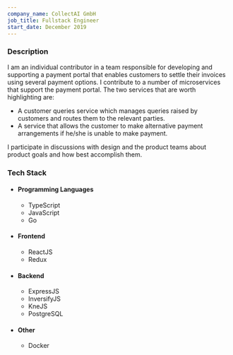 ```yaml
---
company_name: CollectAI GmbH
job_title: Fullstack Engineer
start_date: December 2019
---
```


### Description
I am an individual contributor in a team responsible for developing and supporting a payment portal that enables
customers to settle their invoices using several payment options. I contribute to a number of microservices that
support the payment portal. The two services that are worth highlighting are:
- A customer queries service which manages queries raised by customers and routes them to the relevant parties.
- A service that allows the customer to make alternative payment arrangements if he/she is unable to make payment.

I participate in discussions with design and the product teams about product goals and how best accomplish them.

### Tech Stack

- #### Programming Languages
  - TypeScript
  - JavaScript
  - Go

- #### Frontend
  - ReactJS
  - Redux

- #### Backend
  - ExpressJS
  - InversifyJS
  - KneJS
  - PostgreSQL
- #### Other
  - Docker
